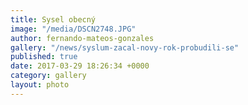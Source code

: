 ```yaml
---
title: Sysel obecný
image: "/media/DSCN2748.JPG"
author: fernando-mateos-gonzales
gallery: "/news/syslum-zacal-novy-rok-probudili-se"
published: true
date: 2017-03-29 18:26:34 +0000
category: gallery
layout: photo
---
```

